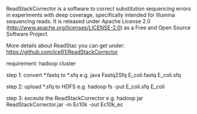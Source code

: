 ReadStackCorrector is a software to correct substitution sequencing errors in experiments with deep coverage, specifically intended for Illumina sequencing reads. It is released under Apache License 2.0 (http://www.apache.org/licenses/LICENSE-2.0) as a Free and Open Source Software Project.

More details about ReadStac you can get under: https://github.com/ice91/ReadStackCorrector

requirement: hadoop cluster

step 1: convert *.fastq to *.sfq
e.g. java Fastq2Sfq E_coli.fastq E_coli.sfq

step 2: upload *.sfq to HDFS
e.g. hadoop fs -put E_coli.sfq E_coli

step 3: exceute the ReadStackCorrector
e.g. hadoop jar ReadStackCorrector.jar -in Ec10k -out Ec10k_ec